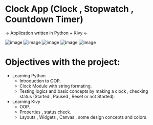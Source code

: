 # Clock App (Clock , Stopwatch , Countdown Timer)
-> Application written in Python + Kivy <-

![image](https://user-images.githubusercontent.com/93888091/195223046-ae249cbd-143a-4c81-8bee-4738cc08bda9.png)
![image](https://user-images.githubusercontent.com/93888091/195223081-fdd014b0-b06f-4a27-854f-c658fec07eb6.png)
![image](https://user-images.githubusercontent.com/93888091/195223122-b71e3058-1f6a-42e4-a33a-28308b3ade44.png)
![image](https://user-images.githubusercontent.com/93888091/195223160-72400184-4d3f-4ee0-87b5-fcf4fbdcc785.png)
![image](https://user-images.githubusercontent.com/93888091/195223288-94100826-1cdb-4dbf-9023-7babef556463.png)


# Objectives with the project:
  * Learning Python
    - Introduction to OOP.
    - Clock Module with string formating.
    - Testing logics and basic concepts by making a clock , checking status (Started , Paused , Reset or not Started).
  * Learning Kivy
    - OOP.
    - Properties , status check. 
    - Layouts , Widgets , Canvas , some design concepts and colors.
    
